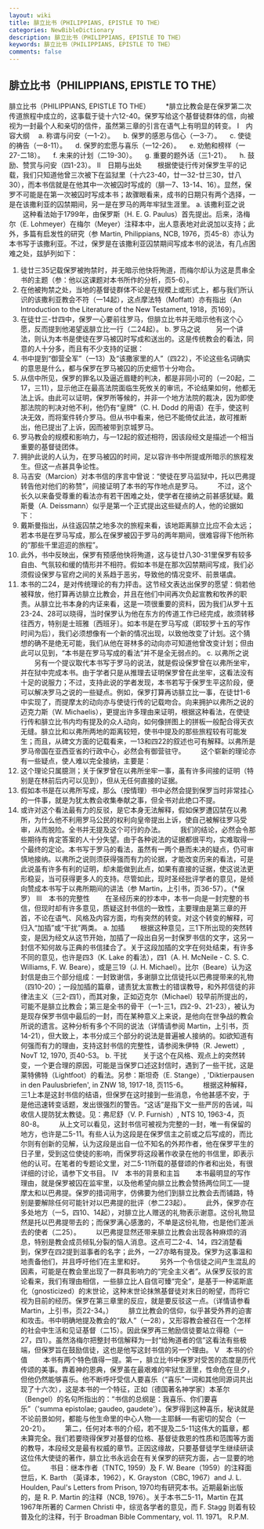 ```yaml
---
layout: wiki
title: 腓立比书（PHILIPPIANS, EPISTLE TO THE）
categories: NewBibleDictionary
description: 腓立比书（PHILIPPIANS, EPISTLE TO THE）
keywords: 腓立比书（PHILIPPIANS, EPISTLE TO THE）
comments: false
---
```


## 腓立比书（PHILIPPIANS, EPISTLE TO THE）



腓立比书（PHILIPPIANS, EPISTLE TO
THE）
　　*腓立比教会是在保罗第二次传道旅程中成立的，这事载于徒十六12-40。保罗写给这个基督徒群体的信，向被视为一封最个人和亲切的信件，虽然第三章的引言在语气上有明显的转变。
Ⅰ　内容大纲
　a. 称谓与问安（一1-2）。
　b. 保罗的感恩与信心（一3-7）。
　c. 使徒的祷告（一8-11）。
　d. 保罗的宏愿与喜乐（一12-26）。
　e. 劝勉和榜样（一27-二18）。
　f. 未来的计划（二19-30）。
　g. 重要的题外话（三1-21）。
　h. 鼓励、赞赏与问安（四1-23）。
Ⅱ　日期与出处
　　根据使徒行传对保罗生平的记载，我们只知道他曾三次被下在监狱里（十六23-40，廿一32-廿三30，廿八30），而本书信就是在他其中一次被囚时写成的（腓一7、13-14、16）。显然，保罗不可能是在第一次被囚时写成本书；故骤眼看来，成书的日期只有两个选择，一是在该撒利亚的囚禁期间，另一是在罗马的两年牢狱生涯里。
a. 该撒利亚之说
　　这种看法始于1799年，由保罗斯（H. E. G. Paulus）首先提出。后来，洛梅尔（E. Lohmeyer）在梅尔（Meyer）注释本中，出人意表地对此说加以支持；此外，多篇有启发性的研究（参 Martin, Philippians, NCB, 1976，页45-8）亦认为本书写于该撒利亚。不过，保罗是在该撒利亚囚禁期间写成本书的说法，有几点困难之处，兹胪列如下：
1. 徒廿三35记载保罗被拘禁时，并无暗示他快将殉道，而梅尔却认为这是贯串全书的主题（参：他以这课题对本书所作的分析，页5-6）。
2. 在他被拘禁之处，当地的基督徒群体不论是在规模上或形式上，都与我们所认识的该撒利亚教会不符（一14起），这点摩法特（Moffatt）亦有指出（An Introduction to the Literature of the New Testament, 1918，页169）。
3. 在徒廿三-廿四中，保罗一心要前往罗马，但腓立比书并无暗示他有这个心愿，反而提到他渴望返腓立比一行（二24起）。
b. 罗马之说
　　另一个讲法，则认为本书是使徒在罗马被囚时写成和送出的。这是传统教会的看法，同意的人十分多，而且有不少支持的证据：
1. 书中提到“御营全军”（一13）及“该撒家里的人”（四22），不论这些名词确实的意思是什么，都与保罗在罗马被囚的历史细节十分吻合。
2. 从信中所见，保罗的罪名以及逼近眉睫的判决，都是非同小可的（一20起，二17，三11），显示他正在最高法院面临生死攸关的审讯，不论结果如何，他都无法上诉。由此可以证明，保罗所等候的，并非一个地方法院的裁决，因为即使那法院的判决对他不利，他仍有“皇牌”（C. H. Dodd 的用语）在手，使这判决无效，而将案件转介罗马。但从书中看来，他已不能倚仗此法，故可推断出，他已提出了上诉，因而被带到京城罗马。
3. 罗马教会的规模和影响力，与一12起的叙述相符，因该段经文是描述一个相当重要的基督徒团体。
4. 拥护此说的人认为，在罗马被囚的时间，足以容许书中所提或所暗示的旅程发生。但这一点甚具争论性。
5. 马吉安（Marcion）对本书信的序言中曾说：“使徒在罗马监狱中，托以巴弗提转告他对他们的称赞”，间接证明了本书的写作地点是罗马。
　　不过，这个长久以来备受尊重的看法亦有若干困难之处，使学者在接纳之前甚感犹疑。戴斯曼（A. Deissmann）似乎是第一个正式提出这些疑点的人，他的论据如下：
1. 戴斯曼指出，从往返囚禁之地多次的旅程来看，该地距离腓立比应不会太远；若本书是在罗马写成，那么在保罗被囚于罗马的两年期间，很难容得下他所称的“那些千里迢迢的旅程”。
2. 此外，书中反映出，保罗有预感他快将殉道，这与徒廿八30-31里保罗有较多自由、气氛较和缓的情形并不相符。假如本书是在那次囚禁期间写成，我们必须假设保罗与官府之间的关系趋于恶劣，导致他的情况变坏、前景堪虞。
3. 本书的二24，是对传统理论的有力抨击。这节经文表达出保罗的愿望：倘若他被释放，他打算再访腓立比教会，并且在他们中间再次负起宣教和牧养的职责。从腓立比书本身的内证来看，这是一项很重要的资料，因为我们从罗十五23-24、28可以晓得，当时保罗认为他在东方的传道工作已经完成，故须转移往西方，特别是士班雅〔西班牙〕。如本书是在罗马写成（即较罗十五的写作时间为后），我们必须想像有一个新的情况出现，以致他改变了计划。这个猜想的确不是绝无可能，我们从他在哥林多的动向亦可知道他曾改变计划；但由此可以见到，“本书是在罗马写成的看法”并不是全无弱点的。
c. 以弗所之说
　　另有一个提议取代本书写于罗马的说法，就是假设保罗曾在以弗所坐牢，并在狱中完成本书。由于学者只是从推理去证明保罗曾在此坐牢，这看法没有十足的说服力；不过，支持此说的学者发现，本书若写于保罗生平这阶段，便可以解决罗马之说的一些疑点。例如，保罗打算再访腓立比一事，在徒廿1-6中实现了，而提摩太的动向亦与使徒行传的记载吻合。向来拥护以弗所之说的迈克力斯（W. Michaelis），更提出许多理由来证明，根据这种看法，在使徒行传和腓立比书内均有提及的众人动向，如何像拼图上的拼板一般配合得天衣无缝。腓立比和以弗所两地的距离较短，使书中提及的那些旅程较有可能发生；而且，从碑文方面的记载看来，一13和四22的叙述也可有解释。以弗所是罗马帝国在亚西亚省的行政中心，必然会有御营驻守。
　　这个崭新的理论亦有一些疑点，使人难以完全接纳，主要是：
1. 这个理论只属臆测；关于保罗曾在以弗所坐牢一事，虽有许多间接的证明（特别是在林前后内可以见到），但从无任何直接的证据。
2. 假如本书是在以弗所写成，那么（按情理）书中必然会提到保罗当时非常挂心的一件事，就是为犹太教会收集奉献之事，但全书对此绝口不提。
3. 或许对这个看法最有力的反驳，是它本身无法解释，假如保罗遭囚禁在以弗所，为什么他不利用罗马公民的权利向皇帝提出上诉，使自己被解往罗马受审，从而脱险。全书并无提及这个可行的办法。
　　我们的结论，必然会令那些期待有肯定答案的人十分失望。由于各种说法的证据都很平均，实难取得一个最终的定论。本书写于罗马的看法，虽然有一两个悬而未决的疑点，仍可审慎地接纳。以弗所之说则须获得强而有力的论据，才能改变历来的看法，可是此说虽有许多有利的证明，却未能做到此点，如果有直接的证据，使这说法更形稳妥，当可获得更多人的支持。尽管如此，现时圣经批评学者的意见，是倾向赞成本书写于以弗所期间的讲法（参 Martin，上引书，页36-57）。（*保罗）
Ⅲ　本书的完整性
　　在圣经历来的抄本中，本书一向是一封完整的书信，但现时却有许多意见，质疑这封书信的一致性，主要理由是第三章的开首，不论在语气、风格及内容方面，均有突然的转变。对这个转变的解释，可归入“加插”或“干扰”两类。
a. 加插
　　根据这种意见，三1下所出现的突然转变，是因为经文从这节开始，加插了一段出自另一封保罗书信的文字，这另一封信不知何故与正典的书信揉合了。关于这段加插的文字在何处结束，有许多不同的意见，也许是四3（K. Lake 的看法），四1（A. H. McNeile - C. S. C.
Williams, F. W. Beare），或是三19（J. H. Michael）。比尔（Beare）认为这封信是由三个部分组成：一封致谢信，多谢腓立比信徒托以巴弗提带来的礼物（四10-20）；一段加插的篇章，谴责犹太宣教士的错误教导，和外邦信徒的非律法主义（三2-四1），而其对象，正如迈克尔（Michael）较早前所提出的，可能不是腓立比教会；第三是全书的骨干（一1-三1，四2-9、21-23），被认为是现存保罗书信中最后的一封，而在某种意义上来说，是他向在世争战的教会所说的遗言。这种分析有多个不同的说法（详情请参阅 Martin，上引书，页14-21），但大致上，本书分成三个部分的说法是普遍被人接纳的。如欲知道有何强而有力的理由，支持这封书信的完整性，请参阅朱伊特（R. Jewett）, NovT 12, 1970, 页40-53。
b. 干扰
　　关于这个在风格、观点上的突然转变，一个更合理的原因，可能是当保罗口述这封信时，遇到了一些干扰，这是莱特佛特（Lightfoot）的看法。另参：斯坦奇（E. Stange）, 'Diktierpausen in den
Paulusbriefen', in ZNW 18, 1917-18, 页115-6。
　　根据这种解释，三1上本是这封书信的结语，但保罗在这时接到一些消息，令他甚感不安，于是他迅速转变话题，发出很强烈的警告。“这话”是指下文一些严厉的告诫，叫收信人提防犹太教徒。见：弗尼舒（V. P. Furnish）, NTS 10, 1963-4，页80-8。
　　从上文可以看见，这封书信可被视为完整的一封，唯一有保留的地方，也许是二5-11。有些人认为这段是在保罗信主之前或之后写成的，而比尔则有创新的见解，认为这段是出自一位不知名的外邦作者，他在保罗平生的日子里，受到这位使徒的影响，而保罗将这段著作收录在他的书信里，即表示他的认可。在笔者的专题论文里，对二5-11所载的基督颂的作者和出处，有很详细的讨论，请参下文书目。
Ⅳ　本书的背景和主旨
　　本书最明显的写作理由，就是保罗被囚在监牢里，以及他希望向腓立比教会赞扬两位同工──提摩太和以巴弗提。保罗的措词用字，仿佛要为他们到腓立比教会去而铺路，特别是要解除任何可能针对以巴弗提的批评（参二23起）。
　　此外，保罗亦在多处地方（一5，四10、14起），对腓立比人赠送的礼物表示谢意。这份礼物显然是托以巴弗提带去的；而保罗满心感激的，不单是这份礼物，也是他们差派去的使者（二25）。
　　以巴弗提显然还带来腓立比教会出现各种麻烦的消息，特别是教会成员倾轧分裂的恼人消息。这点可二2-4、14，四2消楚看到，保罗在四2提到滋事者的名字；此外，一27亦略有提及。保罗为这事温和地责备他们，并且呼吁他们在主里和好。
　　另外一个令信徒之间产生混乱的因素，可能是在教会里出现了一群具影响力的“完全主义者”。从保罗反驳的言论看来，我们有理由相信，一些腓立比人自信可臻“完全”，是基于一种诺斯底化（gnosticized）的末世论，这种末世论抹煞基督徒对末日的盼望，而将它视为目前的经历。保罗在第三章里的反应，就是要反驳这一点。（详情请参看 Martin，上引书，页22-34。）
　　腓立比教会的信仰，似乎甚受外界的迫害和攻击。书中明确地提及教会的“敌人”（一28），又形容教会被召在一个怎样的社会中生活和见证基督（二15）。因此保罗再三勉励信徒要站立得稳（一27，四1）。虽然洛梅尔把整封书信解释为一封“给殉道者的信”这看法有些极端，但保罗旨在鼓励信徒，这也是他写这封书信的另一个理由。
Ⅴ　本书的价值
　　本书有两个特色值得一提。第一，腓立比书中保罗对受苦的态度是历代传颂的美事。靠着神的恩典，保罗虽在最艰难的牢狱生涯里，性命危在旦夕，但他仍然能够喜乐。他不断呼吁受信人要喜乐（“喜乐”一词和其他同源词共出现了十六次），这是本书的一个特征，正如〔德国著名神学家〕本革尔（Bengel）的名句所指出的：“书信的总纲是：我喜乐、你们要喜乐”（'summa epistolae; gaudeo, gaudete'）。保罗得到这种喜乐，秘诀就是不论前景如何，都能与他生命里的中心人物──主耶稣──有密切的契合（一20-21）。
　　第二，任何对本书的介绍，若不提及二5-11这伟大的篇章，都未算完全。我们若要晓得保罗对基督的位格、基督徒救恩的性质和范围等方面的教导，本段经文是最有权威的章节。正因这缘故，只要基督徒学生继续研读这位伟大使徒的著作，腓立比书永远会在有关保罗的研究方面，占一显要的地位。
　　书目：继本作者（TNTC,
1959）及 F. W. Beare（1959）的注释面世后，K. Barth （英译本，1962），K. Grayston（CBC,
1967）and J. L. Houlden, Paul's
Letters from Prison, 1970均有研究本书。近期最新出版的，是 R. P. Martin 的注释（NCB,
1976）。关于本书二5-11，Martin 在其1967年所著的 Carmen Christi 中，综览各学者的意见，而 F. Stagg 则着有较普及化的注释，刊于 Broadman
Bible Commentary, vol. 11. 1971。
R.P.M.




